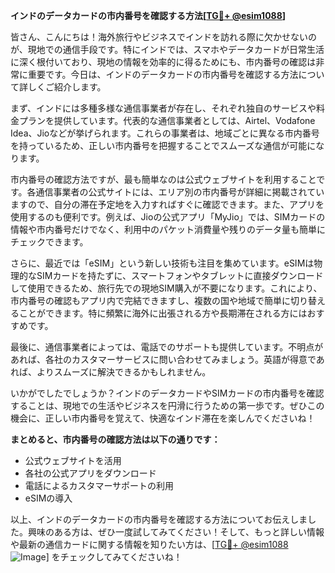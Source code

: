 **インドのデータカードの市内番号を確認する方法[[TG💪+ @esim1088](https://t.me/s/esim1088)]**

皆さん、こんにちは！海外旅行やビジネスでインドを訪れる際に欠かせないのが、現地での通信手段です。特にインドでは、スマホやデータカードが日常生活に深く根付いており、現地の情報を効率的に得るためにも、市内番号の確認は非常に重要です。今日は、インドのデータカードの市内番号を確認する方法について詳しくご紹介します。

まず、インドには多種多様な通信事業者が存在し、それぞれ独自のサービスや料金プランを提供しています。代表的な通信事業者としては、Airtel、Vodafone Idea、Jioなどが挙げられます。これらの事業者は、地域ごとに異なる市内番号を持っているため、正しい市内番号を把握することでスムーズな通信が可能になります。

市内番号の確認方法ですが、最も簡単なのは公式ウェブサイトを利用することです。各通信事業者の公式サイトには、エリア別の市内番号が詳細に掲載されていますので、自分の滞在予定地を入力すればすぐに確認できます。また、アプリを使用するのも便利です。例えば、Jioの公式アプリ「MyJio」では、SIMカードの情報や市内番号だけでなく、利用中のパケット消費量や残りのデータ量も簡単にチェックできます。

さらに、最近では「eSIM」という新しい技術も注目を集めています。eSIMは物理的なSIMカードを持たずに、スマートフォンやタブレットに直接ダウンロードして使用できるため、旅行先での現地SIM購入が不要になります。これにより、市内番号の確認もアプリ内で完結できますし、複数の国や地域で簡単に切り替えることができます。特に頻繁に海外に出張される方や長期滞在される方にはおすすめです。

最後に、通信事業者によっては、電話でのサポートも提供しています。不明点があれば、各社のカスタマーサービスに問い合わせてみましょう。英語が得意であれば、よりスムーズに解決できるかもしれません。

いかがでしたでしょうか？インドのデータカードやSIMカードの市内番号を確認することは、現地での生活やビジネスを円滑に行うための第一歩です。ぜひこの機会に、正しい市内番号を覚えて、快適なインド滞在を楽しんでくださいね！

**まとめると、市内番号の確認方法は以下の通りです：**
- 公式ウェブサイトを活用
- 各社の公式アプリをダウンロード
- 電話によるカスタマーサポートの利用
- eSIMの導入

以上、インドのデータカードの市内番号を確認する方法についてお伝えしました。興味のある方は、ぜひ一度試してみてください！そして、もっと詳しい情報や最新の通信カードに関する情報を知りたい方は、[[TG💪+ @esim1088](https://t.me/s/esim1088) ![Image](https://i.postimg.cc/Y0z9fWf4/image.png)] をチェックしてみてくださいね！